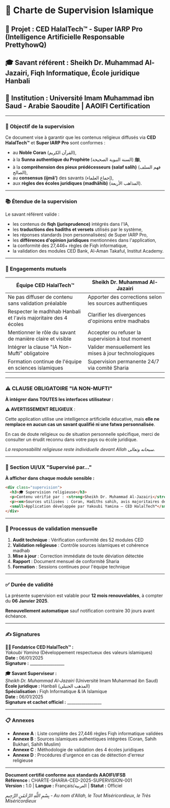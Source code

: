# 📜 Charte de Supervision Islamique

## 📌 Projet : CED HalalTech™ - Super IARP Pro (Intelligence Artificielle Responsable PrettyhowQ)
## 🎓 Savant référent : Sheikh Dr. Muhammad Al-Jazairi, Fiqh Informatique, École juridique Hanbali
## 🕌 Institution : Université Imam Muhammad ibn Saud - Arabie Saoudite | AAOIFI Certification

---

### 🎯 Objectif de la supervision
Ce document vise à garantir que les contenus religieux diffusés via **CED HalalTech™** et **Super IARP Pro** sont conformes :
- au **Noble Coran** (القرآن الكريم),
- à la **Sunna authentique du Prophète ﷺ** (السنة النبوية الصحيحة),
- à la **compréhension des pieux prédécesseurs (salaf salih)** (فهم السلف الصالح),
- au **consensus (ijmâ')** des savants (إجماع العلماء),
- aux **règles des écoles juridiques (madhâhib)** (المذاهب الأربعة).

---

### 📚 Étendue de la supervision
Le savant référent valide :
- les contenus de **fiqh (jurisprudence)** intégrés dans l'IA,
- les **traductions des hadiths et versets** utilisés par le système,
- les réponses standards (non personnalisées) de Super IARP Pro,
- les **différences d'opinion juridiques** mentionnées dans l'application,
- la conformité des 27,446+ règles de Fiqh informatique,
- la validation des modules CED Bank, Al-Aman Takaful, Institut Academy.

---

### 🤝 Engagements mutuels

| **Équipe CED HalalTech™** | **Sheikh Dr. Muhammad Al-Jazairi** |
|---------------------------|-------------------------------------|
| Ne pas diffuser de contenu sans validation préalable | Apporter des corrections selon les sources authentiques |
| Respecter le madhhab Hanbali et l'avis majoritaire des 4 écoles | Clarifier les divergences d'opinions entre madhabs |
| Mentionner le rôle du savant de manière claire et visible | Accepter ou refuser la supervision à tout moment |
| Intégrer la clause "IA Non-Mufti" obligatoire | Valider mensuellement les mises à jour technologiques |
| Formation continue de l'équipe en sciences islamiques | Supervision permanente 24/7 via comité Sharia |

---

### ⚠️ CLAUSE OBLIGATOIRE "IA NON-MUFTI"

**À intégrer dans TOUTES les interfaces utilisateur :**

<div class="supervision-warning">
  <p><strong>⚠️ AVERTISSEMENT RELIGIEUX</strong> :</p>
  <p>Cette application utilise une intelligence artificielle éducative, mais <strong>elle ne remplace en aucun cas un savant qualifié ni une fatwa personnalisée</strong>.</p>
  <p>En cas de doute religieux ou de situation personnelle spécifique, merci de consulter un érudit reconnu dans votre pays ou école juridique.</p>
  <p><em>La responsabilité religieuse reste individuelle devant Allah سبحانه وتعالى.</em></p>
</div>

---

### 📱 Section UI/UX "Supervisé par..."

**À afficher dans chaque module sensible :**

```html
<div class="supervision">
  <h3>🎓 Supervision religieuse</h3>
  <p>Contenu vérifié par : <strong>Sheikh Dr. Muhammad Al-Jazairi</strong> – École Hanbali (الحنبلي), Université Imam Muhammad ibn Saud</p>
  <p><em>Sources utilisées : Coran, Hadiths sahih, avis majoritaires des quatre écoles de jurisprudence.</em></p>
  <small>Application développée par Yakoubi Yamina – CED HalalTech™</small>
</div>
```

---

### 🔄 Processus de validation mensuelle

1. **Audit technique** : Vérification conformité des 52 modules CED
2. **Validation religieuse** : Contrôle sources islamiques et cohérence madhab
3. **Mise à jour** : Correction immédiate de toute déviation détectée
4. **Rapport** : Document mensuel de conformité Sharia
5. **Formation** : Sessions continues pour l'équipe technique

---

### ✅ Durée de validité
La présente supervision est valable pour **12 mois renouvelables**, à compter du **06 Janvier 2025**.

**Renouvellement automatique** sauf notification contraire 30 jours avant échéance.

---

### ✍️ Signatures

**👩‍💼 Fondatrice CED HalalTech™ :**  
*Yakoubi Yamina* (Développement respectueux des valeurs islamiques)  
**Date :** 06/01/2025  
**Signature :** _________________

**🎓 Savant Superviseur :**  
*Sheikh Dr. Muhammad Al-Jazairi* (Université Imam Muhammad ibn Saud)  
**École juridique :** Hanbali (المذهب الحنبلي)  
**Spécialisation :** Fiqh Informatique & IA Islamique  
**Date :** 06/01/2025  
**Signature et cachet officiel :** _________________

---

### 📋 Annexes

- **Annexe A** : Liste complète des 27,446 règles Fiqh informatique validées
- **Annexe B** : Sources islamiques authentiques intégrées (Coran, Sahih Bukhari, Sahih Muslim)
- **Annexe C** : Méthodologie de validation des 4 écoles juridiques
- **Annexe D** : Procédures d'urgence en cas de détection d'erreur religieuse

---

**Document certifié conforme aux standards AAOIFI/IFSB**  
**Référence :** CHARTE-SHARIA-CED-2025-SUPERVISION-001  
**Version :** 1.0 | **Langue :** Français/العربية | **Statut :** Officiel

*بِسْمِ اللَّهِ الرَّحْمَٰنِ الرَّحِيمِ - Au nom d'Allah, le Tout Miséricordieux, le Très Miséricordieux*